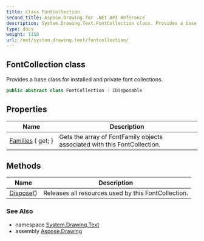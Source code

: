 ```yaml
---
title: Class FontCollection
second_title: Aspose.Drawing for .NET API Reference
description: System.Drawing.Text.FontCollection class. Provides a base class for installed and private font collections
type: docs
weight: 1150
url: /net/system.drawing.text/fontcollection/
---
```

## FontCollection class

Provides a base class for installed and private font collections.

```csharp
public abstract class FontCollection : IDisposable
```

## Properties

| Name | Description |
| --- | --- |
| [Families](../../system.drawing.text/fontcollection/families/) { get; } | Gets the array of FontFamily objects associated with this FontCollection. |

## Methods

| Name | Description |
| --- | --- |
| [Dispose](../../system.drawing.text/fontcollection/dispose/)() | Releases all resources used by this FontCollection. |

### See Also

* namespace [System.Drawing.Text](../../system.drawing.text/)
* assembly [Aspose.Drawing](../../)


